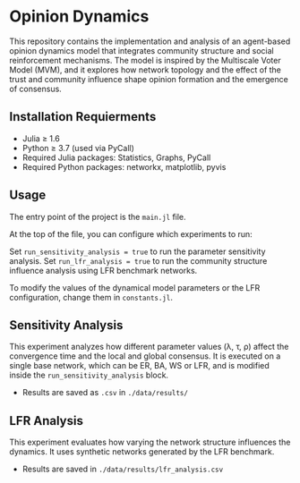 # Opinion Dynamics

This repository contains the implementation and analysis of an agent-based opinion dynamics model that integrates community structure and social reinforcement mechanisms. The model is inspired by the Multiscale Voter Model (MVM), and it explores how network topology and the effect of the trust and community influence shape opinion formation and the emergence of consensus.


## Installation Requierments
- Julia ≥ 1.6
- Python ≥ 3.7 (used via PyCall)
- Required Julia packages: Statistics, Graphs, PyCall
- Required Python packages: networkx, matplotlib, pyvis

## Usage
The entry point of the project is the `main.jl` file.

At the top of the file, you can configure which experiments to run:

Set `run_sensitivity_analysis = true` to run the parameter sensitivity analysis.
Set `run_lfr_analysis = true` to run the community structure influence analysis using LFR benchmark networks.

To modify the values of the dynamical model parameters or the LFR configuration, change them in `constants.jl`.

## Sensitivity Analysis
This experiment analyzes how different parameter values (λ, τ, ρ) affect the convergence time and the local and global consensus. It is executed on a single base network, which can be ER, BA, WS or LFR, and is modified inside the `run_sensitivity_analysis` block.

- Results are saved as `.csv` in `./data/results/`

## LFR Analysis
This experiment evaluates how varying the network structure influences the dynamics. It uses synthetic networks generated by the LFR benchmark.

- Results are saved in `./data/results/lfr_analysis.csv`
